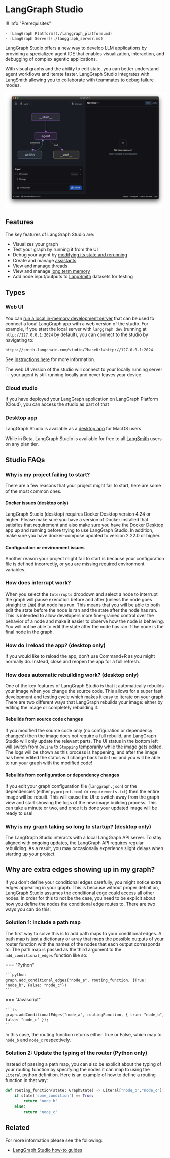 # LangGraph Studio

!!! info "Prerequisites"

    - [LangGraph Platform](./langgraph_platform.md)
    - [LangGraph Server](./langgraph_server.md)

LangGraph Studio offers a new way to develop LLM applications by providing a specialized agent IDE that enables visualization, interaction, and debugging of complex agentic applications.

With visual graphs and the ability to edit state, you can better understand agent workflows and iterate faster. LangGraph Studio integrates with LangSmith allowing you to  collaborate with teammates to debug failure modes.

![](img/lg_studio.png)

## Features

The key features of LangGraph Studio are:

- Visualizes your graph
- Test your graph by running it from the UI
- Debug your agent by [modifying its state and rerunning](human_in_the_loop.md)
- Create and manage [assistants](assistants.md)
- View and manage [threads](persistence.md#threads)
- View and manage [long term memory](memory.md)
- Add node input/outputs to [LangSmith](https://smith.langchain.com/) datasets for testing

## Types

### Web UI

You can [run a local in-memory development server](../../tutorials/langgraph-platform/local-server/) that can be used to connect a local LangGraph app with a web version of the studio.
For example, if you start the local server with `langgraph dev` (running at `http://127.0.0.1:2024` by default), you can connect to the studio by navigating to:

```
https://smith.langchain.com/studio/?baseUrl=http://127.0.0.1:2024
```

See [instructions here](../cloud/reference/cli.md#dev) for more information.

The web UI version of the studio will connect to your locally running server — your agent is still running locally and never leaves your device.

### Cloud studio

If you have deployed your LangGraph application on LangGraph Platform (Cloud), you can access the studio as part of that

### Desktop app

LangGraph Studio is available as a [desktop app](https://studio.langchain.com/) for MacOS users.

While in Beta, LangGraph Studio is available for free to all [LangSmith](https://smith.langchain.com/) users on any plan tier.

## Studio FAQs

### Why is my project failing to start?

There are a few reasons that your project might fail to start, here are some of the most common ones.

#### Docker issues (desktop only)

LangGraph Studio (desktop) requires Docker Desktop version 4.24 or higher. Please make sure you have a version of Docker installed that satisfies that requirement and also make sure you have the Docker Desktop app up and running before trying to use LangGraph Studio. In addition, make sure you have docker-compose updated to version 2.22.0 or higher.

#### Configuration or environment issues

Another reason your project might fail to start is because your configuration file is defined incorrectly, or you are missing required environment variables. 

### How does interrupt work?

When you select the `Interrupts` dropdown and select a node to interrupt the graph will pause execution before and after (unless the node goes straight to `END`) that node has run. This means that you will be able to both edit the state before the node is ran and the state after the node has ran. This is intended to allow developers more fine-grained control over the behavior of a node and make it easier to observe how the node is behaving. You will not be able to edit the state after the node has ran if the node is the final node in the graph.

### How do I reload the app?  (desktop only)

If you would like to reload the app, don't use Command+R as you might normally do. Instead, close and reopen the app for a full refresh.

### How does automatic rebuilding work?  (desktop only)

One of the key features of LangGraph Studio is that it automatically rebuilds your image when you change the source code. This allows for a super fast development and testing cycle which makes it easy to iterate on your graph. There are two different ways that LangGraph rebuilds your image: either by editing the image or completely rebuilding it.

#### Rebuilds from source code changes

If you modified the source code only (no configuration or dependency changes!) then the image does not require a full rebuild, and LangGraph Studio will only update the relevant parts. The UI status in the bottom left will switch from `Online` to `Stopping` temporarily while the image gets edited. The logs will be shown as this process is happening, and after the image has been edited the status will change back to `Online` and you will be able to run your graph with the modified code!


#### Rebuilds from configuration or dependency changes

If you edit your graph configuration file (`langgraph.json`) or the dependencies (either `pyproject.toml` or `requirements.txt`) then the entire image will be rebuilt. This will cause the UI to switch away from the graph view and start showing the logs of the new image building process. This can take a minute or two, and once it is done your updated image will be ready to use!

### Why is my graph taking so long to startup?  (desktop only)

The LangGraph Studio interacts with a local LangGraph API server. To stay aligned with ongoing updates, the LangGraph API requires regular rebuilding. As a result, you may occasionally experience slight delays when starting up your project.

## Why are extra edges showing up in my graph?

If you don't define your conditional edges carefully, you might notice extra edges appearing in your graph. This is because without proper definition, LangGraph Studio assumes the conditional edge could access all other nodes. In order for this to not be the case, you need to be explicit about how you define the nodes the conditional edge routes to. There are two ways you can do this:

### Solution 1: Include a path map

The first way to solve this is to add path maps to your conditional edges. A path map is just a dictionary or array that maps the possible outputs of your router function with the names of the nodes that each output corresponds to. The path map is passed as the third argument to the `add_conditional_edges` function like so:

=== "Python"

    ```python
    graph.add_conditional_edges("node_a", routing_function, {True: "node_b", False: "node_c"})
    ```

=== "Javascript"

    ```ts
    graph.addConditionalEdges("node_a", routingFunction, { true: "node_b", false: "node_c" });
    ```

In this case, the routing function returns either True or False, which map to `node_b` and `node_c` respectively.

### Solution 2: Update the typing of the router (Python only)

Instead of passing a path map, you can also be explicit about the typing of your routing function by specifying the nodes it can map to using the `Literal` python definition. Here is an example of how to define a routing function in that way:

```python
def routing_function(state: GraphState) -> Literal["node_b","node_c"]:
    if state['some_condition'] == True:
        return "node_b"
    else:
        return "node_c"
```


## Related

For more information please see the following:

*  [LangGraph Studio how-to guides](../how-tos/index.md#langgraph-studio)